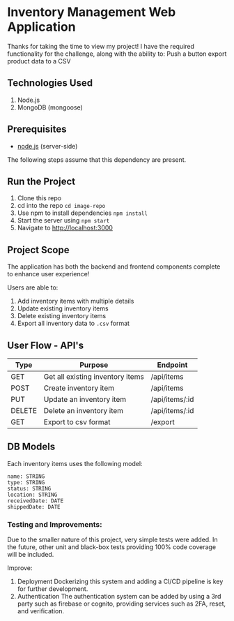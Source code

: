 # Inventory Management Web Application

Thanks for taking the time to view my project!
I have the required functionality for the challenge, along with the ability to:
Push a button export product data to a CSV

## Technologies Used
1. Node.js
2. MongoDB (mongoose)

## Prerequisites
* [node.js](https://nodejs.org/en/) (server-side)

The following steps assume that this dependency are present.

## Run the Project

1. Clone this repo
2. cd into the repo ```cd image-repo```
3. Use npm to install dependencies ```npm install```
4. Start the server using ```npm start```
5. Navigate to [http://localhost:3000](http://localhost:3000)


## Project Scope

The application has both the backend and frontend components complete to enhance user experience!

Users are able to:
1. Add inventory items with multiple details 
2. Update existing inventory items
3. Delete existing inventory items
4. Export all inventory data to ```.csv``` format 


## User Flow - API's

| Type | Purpose | Endpoint
| ------------- | ------------- | ------------ |
| GET  | Get all existing inventory items | /api/items |
| POST  | Create inventory item | /api/items |
| PUT  | Update an inventory item | /api/items/:id |
| DELETE  | Delete an inventory item  | /api/items/:id |
| GET | Export to csv format | /export |


## DB Models

Each inventory items uses the following model:
```
name: STRING
type: STRING
status: STRING
location: STRING
receivedDate: DATE
shippedDate: DATE
```


### Testing and Improvements:

Due to the smaller nature of this project, very simple tests were added. In the future, other unit and black-box tests providing 100% code coverage will be included. 

Improve:
1. Deployment
Dockerizing this system and adding a CI/CD pipeline is key for further development.
2. Authentication
The authentication system can be added by using a 3rd party such as firebase or cognito, providing services such as 2FA, reset, and verification.

